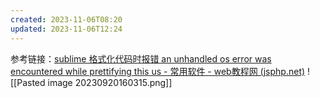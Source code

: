 ```yaml
---
created: 2023-11-06T08:20
updated: 2023-11-06T12:24
---
```

参考链接：[sublime 格式化代码时报错 an unhandled os error was encountered while prettifying this us - 常用软件 - web教程网 (jsphp.net)](http://www.jsphp.net/soft/show-31-110-1.html)
![[Pasted image 20230920160315.png]]